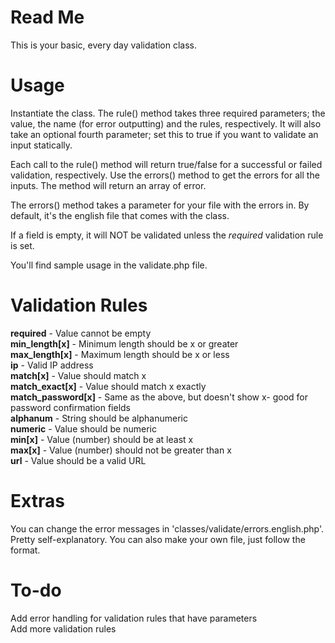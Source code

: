 # Read Me 

This is your basic, every day validation class.

# Usage

Instantiate the class. The rule() method takes three required parameters; the value, the name (for error outputting) and the rules, respectively. It will also take an optional fourth parameter; set this to true if you want to validate an input statically.  

Each call to the rule() method will return true/false for a successful or failed validation, respectively. 
Use the errors() method to get the errors for all the inputs. The method will return an array of error.

The errors() method takes a parameter for your file with the errors in. By default, it's the english file that comes with the class.

If a field is empty, it will NOT be validated unless the *required* validation rule is set.

You'll find sample usage in the validate.php file.



# Validation Rules

__required__ - Value cannot be empty  
__min_length[x]__ - Minimum length should be x or greater  
__max_length[x]__ - Maximum length should be x or less  
__ip__ - Valid IP address  
__match[x]__ - Value should match x  
__match_exact[x]__ - Value should match x exactly  
__match_password[x]__ - Same as the above, but doesn't show x- good for password confirmation fields  
__alphanum__ - String should be alphanumeric  
__numeric__ - Value should be numeric  
__min[x]__ - Value (number) should be at least x  
__max[x]__ - Value (number) should not be greater than x  
__url__ - Value should be a valid URL  

# Extras

You can change the error messages in 'classes/validate/errors.english.php'. Pretty self-explanatory. You can also make your own file, just follow the format.

# To-do


Add error handling for validation rules that have parameters  
Add more validation rules